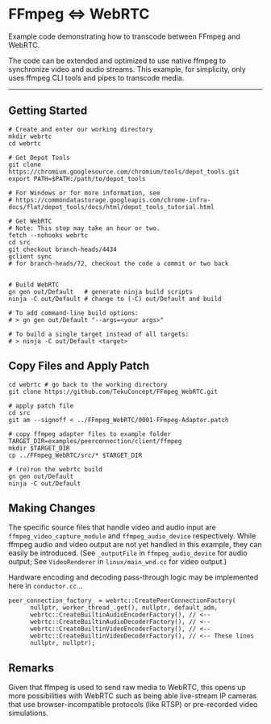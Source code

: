 # FFmpeg <=> WebRTC
Example code demonstrating how to transcode between FFmpeg and WebRTC.


The code can be extended and optimized to use native ffmpeg to synchronize video and audio streams. This example, for simplicity, only uses ffmpeg CLI tools and pipes to transcode media.

- - -

## Getting Started

```
# Create and enter our working directory
mkdir webrtc
cd webrtc

# Get Depot Tools
git clone https://chromium.googlesource.com/chromium/tools/depot_tools.git
export PATH=$PATH:/path/to/depot_tools

# For Windows or for more information, see
# https://commondatastorage.googleapis.com/chrome-infra-docs/flat/depot_tools/docs/html/depot_tools_tutorial.html

# Get WebRTC
# Note: This step may take an hour or two.
fetch --nohooks webrtc
cd src
git checkout branch-heads/4434
gclient sync
# for branch-heads/72, checkout the code a commit or two back


# Build WebRTC
gn gen out/Default   # generate ninja build scripts
ninja -C out/Default # change to (-C) out/Default and build

# To add command-line build options:
# > gn gen out/Default "--args=<your args>"

# To build a single target instead of all targets:
# > ninja -C out/Default <target>
```

## Copy Files and Apply Patch

```
cd webrtc # go back to the working directory
git clone https://github.com/TekuConcept/FFmpeg_WebRTC.git

# apply patch file
cd src
git am --signoff < ../FFmpeg_WebRTC/0001-FFmpeg-Adapter.patch

# copy ffmpeg adapter files to example folder
TARGET_DIR=examples/peerconnection/client/ffmpeg
mkdir $TARGET_DIR
cp ../FFmpeg_WebRTC/src/* $TARGET_DIR

# (re)run the webrtc build
gn gen out/Default
ninja -C out/Default
```

## Making Changes

The specific source files that handle video and audio input are `ffmpeg_video_capture_module` and `ffmpeg_audio_device` respectively. While ffmpeg audio and video output are not yet handled in this example, they can easily be introduced. (See `_outputFile` in `ffmpeg_audio_device` for audio output; See `VideoRenderer` in `linux/main_wnd.cc` for video output.)

Hardware encoding and decoding pass-through logic may be implemented here in `conductor.cc`...

```
peer_connection_factory_ = webrtc::CreatePeerConnectionFactory(
      nullptr, worker_thread_.get(), nullptr, default_adm,
      webrtc::CreateBuiltinAudioEncoderFactory(), // <--
      webrtc::CreateBuiltinAudioDecoderFactory(), // <--
      webrtc::CreateBuiltinVideoEncoderFactory(), // <--
      webrtc::CreateBuiltinVideoDecoderFactory(), // <-- These lines
      nullptr, nullptr);
```

## Remarks

Given that ffmpeg is used to send raw media to WebRTC, this opens up more possibilities with WebRTC such as being able live-stream IP cameras that use browser-incompatible protocols (like RTSP) or pre-recorded video simulations.
